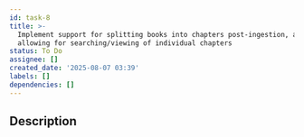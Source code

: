 ```yaml
---
id: task-8
title: >-
  Implement support for splitting books into chapters post-ingestion, and
  allowing for searching/viewing of individual chapters
status: To Do
assignee: []
created_date: '2025-08-07 03:39'
labels: []
dependencies: []
---
```


## Description
